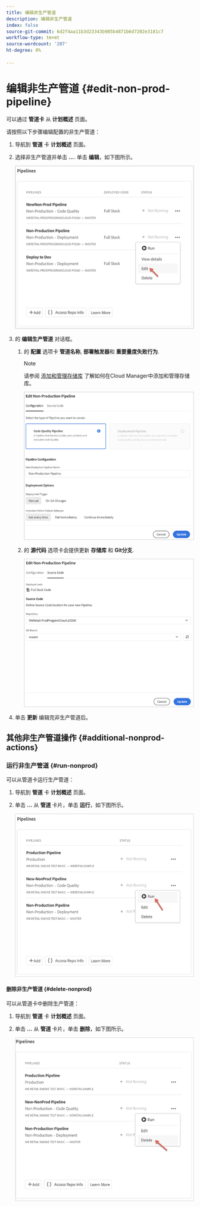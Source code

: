 ```yaml
---
title: 编辑非生产管道
description: 编辑非生产管道
index: false
source-git-commit: 6d2f4aa11b3d23343b985b4871b6d7202e3181c7
workflow-type: tm+mt
source-wordcount: '207'
ht-degree: 0%

---
```



# 编辑非生产管道 {#edit-non-prod-pipeline}

可以通过 **管道卡** 从 **计划概述** 页面。

请按照以下步骤编辑配置的非生产管道：

1. 导航到 **管道** 卡 **计划概述** 页面。

1. 选择非生产管道并单击 **...**. 单击 **编辑**，如下图所示。

   ![](/help/implementing/cloud-manager/assets/configure-pipeline/nonprod-pipeline-edit1.png)

1. 的 **编辑生产管道** 对话框。

   1. 的 **配置** 选项卡 **管道名称**, **部署触发器**&#x200B;和 **重要量度失败行为**.

      >[!NOTE]
      >请参阅 [添加和管理存储库](/help/implementing/cloud-manager/managing-code/cloud-manager-repositories.md) 了解如何在Cloud Manager中添加和管理存储库。

      ![](/help/implementing/cloud-manager/assets/configure-pipeline/nonprod-pipeline-edit2.png)


   1. 的 **源代码** 选项卡会提供更新 **存储库** 和 **Git分支**.

      ![](/help/implementing/cloud-manager/assets/configure-pipeline/nonprod-pipeline-edit3.png)

1. 单击 **更新** 编辑完非生产管道后。

## 其他非生产管道操作 {#additional-nonprod-actions}

### 运行非生产管道 {#run-nonprod}

可以从管道卡运行生产管道：

1. 导航到 **管道** 卡 **计划概述** 页面。

1. 单击 **...** 从 **管道** 卡片，单击 **运行**，如下图所示。

   ![](/help/implementing/cloud-manager/assets/configure-pipeline/nonprod-run1.png)

#### 删除非生产管道 {#delete-nonprod}

可以从管道卡中删除生产管道：

1. 导航到 **管道** 卡 **计划概述** 页面。

1. 单击 **...** 从 **管道** 卡片，单击 **删除**，如下图所示。

   ![](/help/implementing/cloud-manager/assets/configure-pipeline/nonprod-delete.png)
